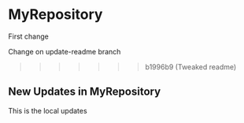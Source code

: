 # MyRepository

First change


Change on update-readme branch
>>>>>>> b1996b9 (Tweaked readme)

## New Updates in MyRepository
This is the local updates